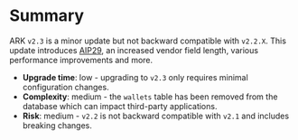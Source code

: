 # Summary

ARK `v2.3` is a minor update but not backward compatible with `v2.2.X`. This update introduces [AIP29](https://github.com/ARKEcosystem/AIPs/blob/master/AIPS/aip-29.md), an increased vendor field length, various performance improvements and more.

- **Upgrade time**: low - upgrading to `v2.3` only requires minimal configuration changes.
- **Complexity**: medium - the `wallets` table has been removed from the database which can impact third-party applications.
- **Risk**: medium - `v2.2` is not backward compatible with `v2.1` and includes breaking changes.
